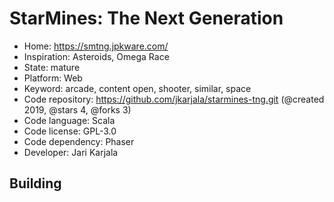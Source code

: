 # StarMines: The Next Generation

- Home: https://smtng.jpkware.com/
- Inspiration: Asteroids, Omega Race
- State: mature
- Platform: Web
- Keyword: arcade, content open, shooter, similar, space
- Code repository: https://github.com/jkarjala/starmines-tng.git (@created 2019, @stars 4, @forks 3)
- Code language: Scala
- Code license: GPL-3.0
- Code dependency: Phaser
- Developer: Jari Karjala

## Building
